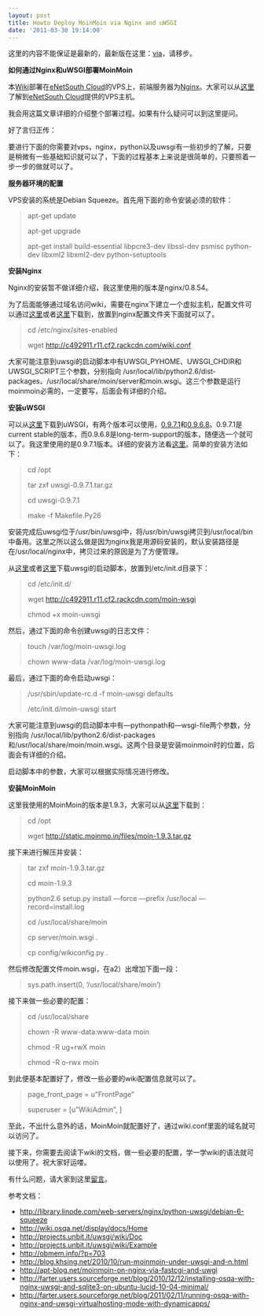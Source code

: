 ```yaml
---
layout: post
title: Howto Deploy MoinMoin via Nginx and uWSGI
date: '2011-03-30 19:14:00'
---
```


<p>这里的内容不能保证是最新的，最新版在这里：<a href="http://wiki.beta4better.org/HowtoDeployMoinMoinviaNginxanduWSGI">via</a>，请移步。</p>

<p><strong>如何通过Nginx和uWSGI部署MoinMoin</strong></p>

<p>本<a href="http://www.beta4better.org/">Wiki</a>部署在<a href="http://enscloud.com/">eNetSouth Cloud</a>的VPS上，前端服务器为<a href="http://www.nginx.org/">Nginx</a>。大家可以从<a href="http://www.lowendbox.com/tag/enscloud-com/">这里</a>了解到<a href="http://enscloud.com/">eNetSouth Cloud</a>提供的VPS主机。</p>

<p>我会用这篇文章详细的介绍整个部署过程。如果有什么疑问可以到这里提问。</p>

<p>好了言归正传：</p>

<p>要进行下面的你需要对vps，nginx，python以及uwsgi有一些初步的了解，只要是稍微有一些基础知识就可以了，下面的过程基本上来说是很简单的，只要照着一步一步的做就可以了。</p>

<p><strong>服务器环境的配置</strong></p>

<p>VPS安装的系统是Debian Squeeze。首先用下面的命令安装必须的软件：</p>

<blockquote>
<p>apt-get update</p>
<p>apt-get upgrade</p>
<p>apt-get install build-essential libpcre3-dev libssl-dev psmisc python-dev libxml2 libxml2-dev python-setuptools</p>
</blockquote>

<p><strong>安装Nginx</strong></p>

<p>Nginx的安装暂不做详细介绍，我这里使用的版本是nginx/0.8.54。</p>

<p>为了后面能够通过域名访问wiki，需要在nginx下建立一个虚拟主机，配置文件可以通过<a href="http://c492911.r11.cf2.rackcdn.com/wiki.conf">这里</a>或者<a href="http://dl.dropbox.com/u/5807744/beta4better/uwsgi/wiki.conf">这里</a>下载到，放置到nginx配置文件夹下面就可以了。</p>

<blockquote>
<p>cd /etc/nginx/sites-enabled</p>
<p>wget <a href="http://c492911.r11.cf2.rackcdn.com/wiki.conf">http://c492911.r11.cf2.rackcdn.com/wiki.conf</a></p>
</blockquote>

<p>大家可能注意到uwsgi的启动脚本中有UWSGI_PYHOME、UWSGI_CHDIR和UWSGI_SCRIPT三个参数，分别指向 /usr/local/lib/python2.6/dist-packages、/usr/local/share/moin/server和moin.wsgi。这三个参数是运行moinmoin必需的，一定要写，后面会有详细的介绍。</p>

<p><strong>安装uWSGI</strong></p>

<p>可以从<a href="http://projects.unbit.it/uwsgi/wiki/WikiStart#Getit">这里</a>下载到uWSGI，有两个版本可以使用，<a href="http://projects.unbit.it/downloads/uwsgi-0.9.7.1.tar.gz">0.9.7.1</a>和<a href="http://projects.unbit.it/downloads/uwsgi-0.9.6.8.tar.gz">0.9.6.8</a>。0.9.7.1是current stable的版本，而0.9.6.8是long-term-support的版本，随便选一个就可以了。我这里使用的是0.9.7.1版本。详细的安装方法看<a href="http://projects.unbit.it/uwsgi/wiki/Install">这里</a>。简单的安装方法如下：</p>

<blockquote>
<p>cd /opt</p>
<p>tar zxf uwsgi-0.9.7.1.tar.gz</p>
<p>cd uwsgi-0.9.7.1</p>
<p>make -f Makefile.Py26</p>
</blockquote>

<p>安装完成后uwsgi位于/usr/bin/uwsgi中，将/usr/bin/uwsgi拷贝到/usr/local/bin中备用。这里之所以这么做是因为nginx我是用源码安装的，默认安装路径是在/usr/local/nginx中，拷贝过来的原因是为了方便管理。</p>

<p>从<a href="http://c492911.r11.cf2.rackcdn.com/moin-wsgi">这里</a>或者<a href="http://dl.dropbox.com/u/5807744/beta4better/uwsgi/moin-wsgi">这里</a>下载uwsgi的启动脚本，放置到/etc/init.d目录下：</p>

<blockquote>
<p>cd /etc/init.d/</p>
<p>wget <a href="http://c492911.r11.cf2.rackcdn.com/moin-wsgi">http://c492911.r11.cf2.rackcdn.com/moin-wsgi</a></p>
<p>chmod +x moin-uwsgi</p>
</blockquote>

<p>然后，通过下面的命令创建uwsgi的日志文件：</p>

<blockquote>
<p>touch /var/log/moin-uwsgi.log</p>
<p>chown www-data /var/log/moin-uwsgi.log</p>
</blockquote>

<p>最后，通过下面的命令启动uwsgi：</p>

<blockquote>
<p>/usr/sbin/update-rc.d -f moin-uwsgi defaults</p>
<p>/etc/init.d/moin-uwsgi start</p>
</blockquote>

<p>大家可能注意到uwsgi的启动脚本中有&#8212;pythonpath和&#8212;wsgi-file两个参数，分别指向 /usr/local/lib/python2.6/dist-packages 和/usr/local/share/moin/moin.wsgi。这两个目录是安装moinmoin时的位置，后面会有详细的介绍。</p>

<p>启动脚本中的参数，大家可以根据实际情况进行修改。</p>

<p><strong>安装MoinMoin</strong></p>

<p>这里我使用的MoinMoin的版本是1.9.3，大家可以从<a href="http://static.moinmo.in/files/moin-1.9.3.tar.gz">这里</a>下载到：</p>

<blockquote>
<p>cd /opt</p>
<p>wget <a href="http://static.moinmo.in/files/moin-1.9.3.tar.gz">http://static.moinmo.in/files/moin-1.9.3.tar.gz</a></p>
</blockquote>

<p>接下来进行解压并安装：</p>

<blockquote>
<p>tar zxf moin-1.9.3.tar.gz</p>
<p>cd moin-1.9.3</p>
<p>python2.6 setup.py install &#8212;force &#8212;prefix /usr/local &#8212;record=install.log</p>
<p>cd /usr/local/share/moin</p>
<p>cp server/moin.wsgi .</p>
<p>cp config/wikiconfig.py  .</p>
</blockquote>

<p>然后修改配置文件moin.wsgi，在a2）出增加下面一段：</p>

<blockquote>
<p>sys.path.insert(0, &#8216;/usr/local/share/moin&#8217;)</p>
</blockquote>

<p>接下来做一些必要的配置：</p>

<blockquote>
<p>cd /usr/local/share</p>
<p>chown -R www-data:www-data moin</p>
<p>chmod -R ug+rwX moin</p>
<p>chmod -R o-rwx moin</p>
</blockquote>

<p>到此便基本配置好了，修改一些必要的wiki配置信息就可以了。</p>

<blockquote>
<p>page_front_page = u&#8221;FrontPage&#8221;</p>
<p>superuser = [u&#8221;WikiAdmin&#8221;, ]</p>
</blockquote>

<p>至此，不出什么意外的话，MoinMoin就配置好了，通过wiki.conf里面的域名就可以访问了。</p>

<p>接下来，你需要去阅读下wiki的文档，做一些必要的配置，学一学wiki的语法就可以使用了。祝大家好运喽。</p>

<p>有什么问题，请大家到这里<a href="http://www.beta4better.org/questions/2/howto-deploy-moinmoin-via-nginx-and-uwsgi">留言</a>。</p>

<p>参考文档：</p>

<ul><li><a href="http://library.linode.com/web-servers/nginx/python-uwsgi/debian-6-squeeze">http://library.linode.com/web-servers/nginx/python-uwsgi/debian-6-squeeze</a></li>
<li><a href="http://wiki.osqa.net/display/docs/Home">http://wiki.osqa.net/display/docs/Home</a></li>
<li><a href="http://projects.unbit.it/uwsgi/wiki/Doc">http://projects.unbit.it/uwsgi/wiki/Doc</a></li>
<li><a href="http://projects.unbit.it/uwsgi/wiki/Example">http://projects.unbit.it/uwsgi/wiki/Example</a></li>
<li><a href="http://obmem.info/?p=703">http://obmem.info/?p=703</a></li>
<li><a href="http://blog.khsing.net/2010/10/run-moinmoin-under-uwsgi-and-n.html">http://blog.khsing.net/2010/10/run-moinmoin-under-uwsgi-and-n.html</a></li>
<li><a href="http://apt-blog.net/moinmoin-on-nginx-via-fastcgi-and-uwgi">http://apt-blog.net/moinmoin-on-nginx-via-fastcgi-and-uwgi</a></li>
<li><a href="http://farter.users.sourceforge.net/blog/2010/12/12/installing-osqa-with-nginx-uwsgi-and-sqlite3-on-ubuntu-lucid-10-04-minimal/">http://farter.users.sourceforge.net/blog/2010/12/12/installing-osqa-with-nginx-uwsgi-and-sqlite3-on-ubuntu-lucid-10-04-minimal/</a></li>
<li><a href="http://farter.users.sourceforge.net/blog/2011/02/11/running-osqa-with-nginx-and-uwsgi-virtualhosting-mode-with-dynamicapps/">http://farter.users.sourceforge.net/blog/2011/02/11/running-osqa-with-nginx-and-uwsgi-virtualhosting-mode-with-dynamicapps/</a></li>
</ul>
